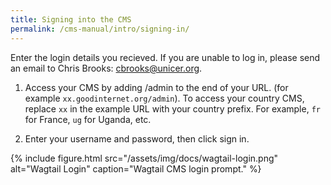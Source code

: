 ```yaml
---
title: Signing into the CMS
permalink: /cms-manual/intro/signing-in/
---
```


Enter the login details you recieved. If you are unable to log in, please send an email to Chris Brooks: <a href="mailto:cbrooks@unicef.org">cbrooks@unicer.org</a>.

1. Access your CMS by adding /admin to the end of your URL. (for example `xx.goodinternet.org/admin`). To access your country CMS, replace `xx` in the example URL with
   your country prefix. For example, `fr` for France, `ug` for Uganda, etc.

2. Enter your username and password, then click sign in.


{% include figure.html src="/assets/img/docs/wagtail-login.png" alt="Wagtail Login" caption="Wagtail CMS login prompt." %}